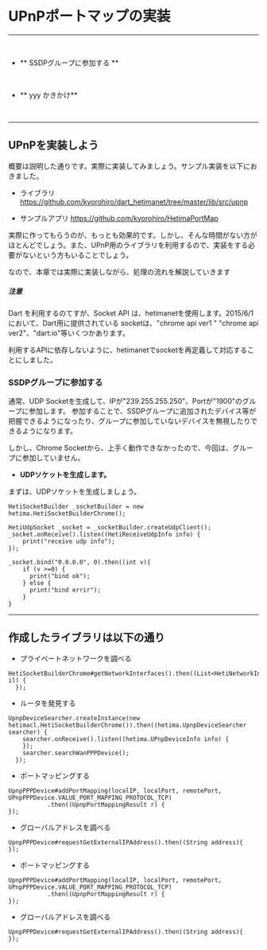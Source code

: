 # UPnPポートマップの実装
<hr>
<br>


* ** SSDPグループに参加する **

<br>

* ** yyy かきかけ**


<br>
<hr>



## UPnPを実装しよう

概要は説明した通りです。実際に実装してみましょう。サンプル実装を以下におきました。

* ライブラリ
  https://github.com/kyorohiro/dart_hetimanet/tree/master/lib/src/upnp

* サンプルアプリ
  https://github.com/kyorohiro/HetimaPortMap


実際に作ってもらうのが、もっとも効果的です。しかし、そんな時間がない方がほとんどでしょう。また、UPnP用のライブラリを利用するので、実装をする必要がないという方もいることでしょう。

なので、本章では実際に実装しながら、処理の流れを解説していきます

##### 注意
Dart を利用するのてすが、Socket API は、hetimanetを使用します。2015/6/1において、Dart用に提供されている socketは、"chrome api ver1 " "chrome api ver2"、"dart:io"等いくつかあります。

利用するAPIに依存しないように、hetimanetでsocketを再定義して対応することにしました。


### SSDPグループに参加する

通常、UDP Socketを生成して、IPが"239.255.255.250"、Portが"1900"のグループに参加します。
参加することで、SSDPグループに追加されたデバイス等が把握できるようになったり、グループに参加していないデバイスを無視したりできるようになります。

しかし、Chrome Socketから、上手く動作できなかったので、今回は、グループに参加していません。


* **UDPソケットを生成します。**

まずは、UDPソケットを生成しましょう。
```
HetiSocketBuilder _socketBuilder = new hetima.HetiSocketBuilderChrome();

HetiUdpSocket _socket = _socketBuilder.createUdpClient();
_socket.onReceive().listen((HetiReceiveUdpInfo info) {
    print("receive udp info");
});

_socket.bind("0.0.0.0", 0).then((int v){
    if (v >=0) {
      print("bind ok");
    } else {
      print("bind errir");
    }
}

```

* ** ** 





## 作成したライブラリは以下の通り
* プライベートネットワークを調べる
```
HetiSocketBuilderChrome#getNetworkInterfaces().then((List<HetiNetworkInterface> il) {
  });
```

* ルータを発見する
```
UpnpDeviceSearcher.createInstance(new hetimacl.HetiSocketBuilderChrome()).then((hetima.UpnpDeviceSearcher searcher) {
    searcher.onReceive().listen((hetima.UPnpDeviceInfo info) {
    });
    searcher.searchWanPPPDevice();
  });
```

* ポートマッピングする
```
UpnpPPPDevice#addPortMapping(localIP, localPort, remotePort, UPnpPPPDevice.VALUE_PORT_MAPPING_PROTOCOL_TCP)
           .then((UpnpPortMappingResult r) {
});
```

* グローバルアドレスを調べる
```
UpnpPPPDevice#requestGetExternalIPAddress().then((String address){
});
```




* ポートマッピングする
```
UpnpPPPDevice#addPortMapping(localIP, localPort, remotePort, UPnpPPPDevice.VALUE_PORT_MAPPING_PROTOCOL_TCP)
           .then((UpnpPortMappingResult r) {
});
```

* グローバルアドレスを調べる
```
UpnpPPPDevice#requestGetExternalIPAddress().then((String address){
});
```



